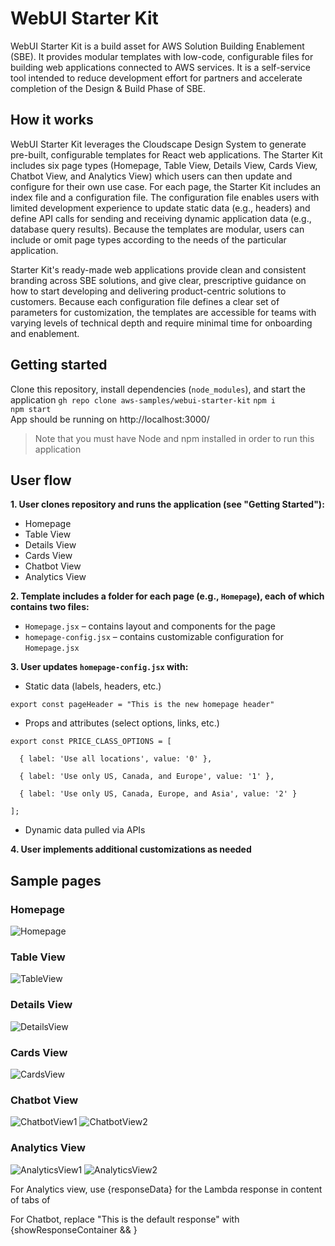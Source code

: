 # WebUI Starter Kit

WebUI Starter Kit is a build asset for AWS Solution Building Enablement (SBE). It provides modular templates with low-code, configurable files for building web applications connected to AWS services. It is a self-service tool intended to reduce development effort for partners and accelerate completion of the Design & Build Phase of SBE.

## How it works

WebUI Starter Kit leverages the Cloudscape Design System to generate pre-built, configurable templates for React web applications. The Starter Kit includes six page types (Homepage, Table View, Details View, Cards View, Chatbot View, and Analytics View) which users can then update and configure for their own use case. For each page, the Starter Kit includes an index file and a configuration file. The configuration file enables users with limited development experience to update static data (e.g., headers) and define API calls for sending and receiving dynamic application data (e.g., database query results). Because the templates are modular, users can include or omit page types according to the needs of the particular application.

Starter Kit's ready-made web applications provide clean and consistent branding across SBE solutions, and give clear, prescriptive guidance on how to start developing and delivering product-centric solutions to customers. Because each configuration file defines a clear set of parameters for customization, the templates are accessible for teams with varying levels of technical depth and require minimal time for onboarding and enablement.

## Getting started
Clone this repository, install dependencies (`node_modules`), and start the application
`gh repo clone aws-samples/webui-starter-kit`
`npm i` <br>
`npm start` <br>
App should be running on http://localhost:3000/

> Note that you must have Node and npm installed in order to run this application

## User flow

**1. User clones repository and runs the application (see "Getting Started"):**
- Homepage
- Table View
- Details View
- Cards View
- Chatbot View
- Analytics View

**2. Template includes a folder for each page (e.g., `Homepage`), each of which contains two files:**
- `Homepage.jsx` – contains layout and components for the page
- `homepage-config.jsx` – contains customizable configuration for `Homepage.jsx`

**3. User updates `homepage-config.jsx` with:**
- Static data (labels, headers, etc.)
```
export const pageHeader = "This is the new homepage header"
```
- Props and attributes (select options, links, etc.)

```
export const PRICE_CLASS_OPTIONS = [

  { label: 'Use all locations', value: '0' },

  { label: 'Use only US, Canada, and Europe', value: '1' },

  { label: 'Use only US, Canada, Europe, and Asia', value: '2' }

];
```
- Dynamic data pulled via APIs

**4. User implements additional customizations as needed**

## Sample pages
### Homepage
![Homepage](resources/images/Homepage.png)


### Table View
![TableView](resources/images/TableView.png)


### Details View
![DetailsView](resources/images/DetailsView.png)


### Cards View
![CardsView](resources/images/CardsView.png)


### Chatbot View
![ChatbotView1](resources/images/ChatbotView1.png)
![ChatbotView2](resources/images/ChatbotView2.png)


### Analytics View
![AnalyticsView1](resources/images/AnalyticsView1.png)
![AnalyticsView2](resources/images/AnalyticsView2.png)



For Analytics view, use {responseData} for the Lambda response in content of tabs of <Tabs>

For Chatbot, replace "This is the default response" with		{showResponseContainer && <ResponseContainer promptResponse={responseData}></ResponseContainer>}
